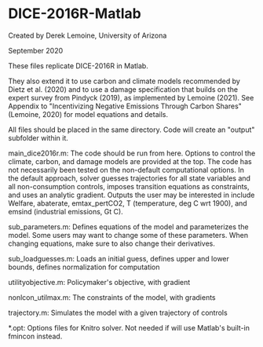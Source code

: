 # DICE-2016R-Matlab

Created by Derek Lemoine, University of Arizona

September 2020

These files replicate DICE-2016R in Matlab.  

They also extend it to use carbon and climate models recommended by Dietz et al. (2020) and to use a damage specification that builds on the expert survey from Pindyck (2019), as implemented by Lemoine (2021).
See Appendix to "Incentivizing Negative Emissions Through Carbon Shares" (Lemoine, 2020) for model equations and details.

All files should be placed in the same directory.  Code will create an "output" subfolder within it.

main_dice2016r.m: The code should be run from here.  Options to control the climate, carbon, and damage models are provided at the top.  The code has not necessarily been tested on the non-default computational options.  In the default approach, solver guesses trajectories for all state variables and all non-consumption controls, imposes transition equations as constraints, and uses an analytic gradient.  Outputs the user may be interested in include Welfare, abaterate, emtax_pertCO2, T (temperature, deg C wrt 1900), and emsind (industrial emissions, Gt C).

sub_parameters.m: Defines equations of the model and parameterizes the model.  Some users may want to change some of these parameters.  When changing equations, make sure to also change their derivatives.

sub_loadguesses.m: Loads an initial guess, defines upper and lower bounds, defines normalization for computation

utilityobjective.m: Policymaker's objective, with gradient

nonlcon_utilmax.m: The constraints of the model, with gradients

trajectory.m: Simulates the model with a given trajectory of controls

*.opt: Options files for Knitro solver.  Not needed if will use Matlab's built-in fmincon instead.
